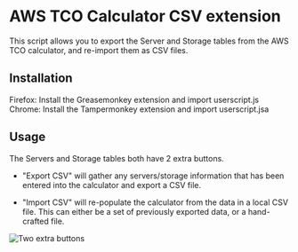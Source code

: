 # AWS TCO Calculator CSV extension

This script allows you to export the Server and Storage tables from the AWS TCO calculator, and re-import them as CSV files.

## Installation

Firefox: Install the Greasemonkey extension and import userscript.js
Chrome: Install the Tampermonkey extension and import userscript.jsa

## Usage

The Servers and Storage tables both have 2 extra buttons.

* "Export CSV" will gather any servers/storage information that has been entered into the calculator and export a CSV file.

* "Import CSV" will re-populate the calculator from the data in a local CSV file. This can either be a set of previously exported data, or a hand-crafted file.

![Two extra buttons](https://github.com/elmundio87/aws-tco-calculator-csv-import-export/preview.png "Preview")